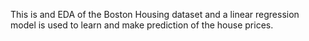This is and EDA of the Boston Housing dataset and a linear regression model is used to learn and make prediction of the house prices. 
